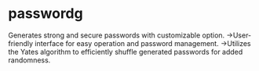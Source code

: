 # passwordg
Generates strong and secure passwords with customizable option.
->User-friendly interface for easy operation and password management.
->Utilizes the Yates algorithm to efficiently shuffle generated passwords for added randomness.
